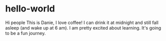 # hello-world

Hi people
This is Danie, I love coffee! I can drink it at midnight and still fall asleep (and wake up at 6 am). 
I am pretty excited about learning. It's going to be a fun journey. 
